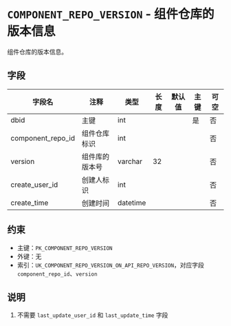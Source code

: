 # `COMPONENT_REPO_VERSION` - 组件仓库的版本信息

组件仓库的版本信息。

## 字段

| 字段名            | 注释           | 类型     | 长度 | 默认值 | 主键 | 可空 |
| ----------------- | -------------- | -------- | ---- | ------ | ---- | ---- |
| dbid              | 主键           | int      |      |        | 是   | 否   |
| component_repo_id | 组件仓库标识   | int      |      |        |      | 否   |
| version           | 组件库的版本号 | varchar  | 32   |        |      | 否   |
| create_user_id    | 创建人标识     | int      |      |        |      | 否   |
| create_time       | 创建时间       | datetime |      |        |      | 否   |

## 约束

* 主键：`PK_COMPONENT_REPO_VERSION`
* 外键：无
* 索引：`UK_COMPONENT_REPO_VERSION_ON_API_REPO_VERSION`，对应字段 `component_repo_id`、`version`

## 说明

1. 不需要 `last_update_user_id` 和 `last_update_time` 字段
